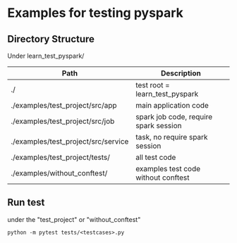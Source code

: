 # Examples for testing pyspark

## Directory Structure

Under learn_test_pyspark/

| Path | Description |
| --- | --- |
|./| test root = learn_test_pyspark|
|./examples/test_project/src/app| main application code|  
|./examples/test_project/src/job| spark job code, require spark session|
|./examples/test_project/src/service| task, no require spark session|
|./examples/test_project/tests/| all test code |
|./examples/without_conftest/| examples test code without conftest|


## Run test

under the "test_project" or "without_conftest"

``` shell 
python -m pytest tests/<testcases>.py
```